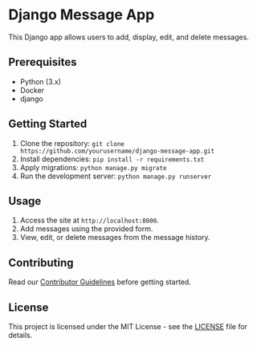 # Django Message App

This Django app allows users to add, display, edit, and delete messages.

## Prerequisites

- Python (3.x)
- Docker
- django


## Getting Started

1. Clone the repository: `git clone https://github.com/yourusername/django-message-app.git`
2. Install dependencies: `pip install -r requirements.txt`
3. Apply migrations: `python manage.py migrate`
4. Run the development server: `python manage.py runserver`

## Usage
1. Access the site at `http://localhost:8000`.
2. Add messages using the provided form.
3. View, edit, or delete messages from the message history.

## Contributing

Read our [Contributor Guidelines](CONTRIBUTING.md) before getting started.

## License

This project is licensed under the MIT License - see the [LICENSE](LICENSE) file for details.
